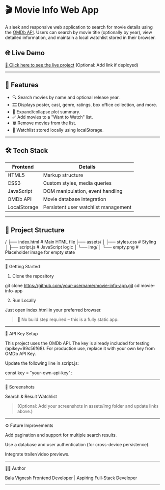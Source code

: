# 🎬 Movie Info Web App

A sleek and responsive web application to search for movie details using the [OMDb API](http://www.omdbapi.com/). Users can search by movie title (optionally by year), view detailed information, and maintain a local watchlist stored in their browser.

## 🌐 Live Demo

[🔗 Click here to see the live project](#) (Optional: Add link if deployed)

---

## 📌 Features

- 🔍 Search movies by name and optional release year.
- 🎞 Displays poster, cast, genre, ratings, box office collection, and more.
- 📖 Expand/collapse plot summary.
- ✅ Add movies to a "Want to Watch" list.
- 🗑 Remove movies from the list.
- 💾 Watchlist stored locally using localStorage.

---

## 🛠 Tech Stack

| Frontend     | Details                              |
|--------------|--------------------------------------|
| HTML5        | Markup structure                     |
| CSS3         | Custom styles, media queries         |
| JavaScript   | DOM manipulation, event handling     |
| OMDb API     | Movie database integration           |
| LocalStorage | Persistent user watchlist management |

---

## 📁 Project Structure

/
├── index.html         # Main HTML file
├── assets/
│   ├── styles.css     # Styling
│   ├── script.js      # JavaScript logic
│   └── img/
│       └── empty.png  # Placeholder image for empty state


---

🚀 Getting Started

1. Clone the repository

git clone https://github.com/your-username/movie-info-app.git
cd movie-info-app

2. Run Locally

Just open index.html in your preferred browser.

> 📝 No build step required – this is a fully static app.




---

🔑 API Key Setup

This project uses the OMDb API. The key is already included for testing (apikey=99c56f68). For production use, replace it with your own key from OMDb API Key.

Update the following line in script.js:

const key = "your-own-api-key";


---

📸 Screenshots

Search & Result	Watchlist

	


> (Optional: Add your screenshots in assets/img folder and update links above.)




---

⚙ Future Improvements

Add pagination and support for multiple search results.

Use a database and user authentication (for cross-device persistence).

Integrate trailer/video previews.



---

🧑‍💻 Author

Bala Vignesh
Frontend Developer | Aspiring Full-Stack Developer

---
